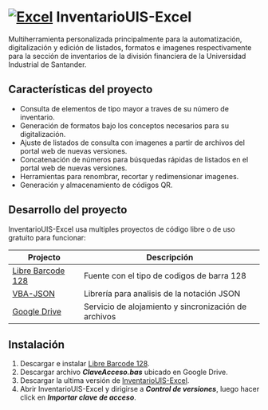 # [![Excel](https://es.wikipedia.org/wiki/Microsoft_Excel#/media/Archivo:Microsoft_Office_Excel_(2019–present).svg)](https://es.wikipedia.org/wiki/Microsoft_Excel) **InventarioUIS-Excel**

Multiherramienta personalizada principalmente para la automatización, digitalización y edición de listados, formatos e imagenes respectivamente para la sección de inventarios de la división financiera de la Universidad Industrial de Santander.

## Características del proyecto
- Consulta de elementos de tipo mayor a traves de su número de inventario.
- Generación de formatos bajo los conceptos necesarios para su digitalización.
- Ajuste de listados de consulta con imagenes a partir de archivos del portal web de nuevas versiones.
- Concatenación de números para búsquedas rápidas de listados en el portal web de nuevas versiones.
- Herramientas para renombrar, recortar y redimensionar imagenes.
- Generación y almacenamiento de códigos QR.

## Desarrollo del proyecto

InventarioUIS-Excel usa multiples proyectos de código libre o de uso gratuito para funcionar:

| Projecto | Descripción |
| ------ | ------ |
| [Libre Barcode 128](https://fonts.google.com/specimen/Libre+Barcode+128?query=128) | Fuente con el tipo de codigos de barra 128 |
| [VBA-JSON](https://github.com/VBA-tools/VBA-JSON) | Librería para analisis de la notación JSON |
| [Google Drive](https://www.google.com/intl/es/drive/) | Servicio de alojamiento y sincronización de archivos |

## Instalación

1. Descargar e instalar [Libre Barcode 128](https://fonts.google.com/specimen/Libre+Barcode+128?query=128).
2. Descargar archivo _**ClaveAcceso.bas**_ ubicado en Google Drive.
3. Descargar la ultima versión de [InventarioUIS-Excel](github.com/jssdvd/InventarioUIS-Excel/releases/latest).
4. Abrir InventarioUIS-Excel y dirigirse a _**Control de versiones**_, luego hacer click en _**Importar clave de acceso**_.
